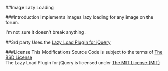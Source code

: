 ##Image Lazy Loading

###Introduction
Implements images lazy loading for any image on the forum.

I'm not sure it doesn't break anything.

##3rd party
Uses the [Lazy Load Plugin for jQuery](http://www.appelsiini.net/projects/lazyload)

###License
This Modifications Source Code is subject to the terms of [The BSD License](http://opensource.org/licenses/BSD-3-Clause)<br>
The Lazy Load Plugin for jQuery is licensed under [The MIT License (MIT)](http://www.opensource.org/licenses/mit-license.php)